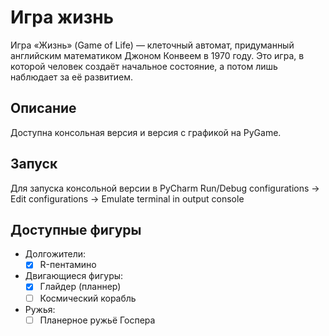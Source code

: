 # Игра жизнь 

Игра «Жизнь» (Game of Life) — клеточный автомат, придуманный английским математиком Джоном Конвеем в 1970 году. Это игра, в которой человек создаёт начальное состояние, а потом лишь наблюдает за её развитием.

## Описание
Доступна консольная версия и версия с графикой на PyGame.

## Запуск
Для запуска консольной версии в PyCharm Run/Debug configurations -> Edit configurations -> Emulate terminal in output console

## Доступные фигуры
- Долгожители:
  - [x] R-пентамино
- Двигающиеся фигуры:
  - [x] Глайдер (планнер)
  - [ ] Космический корабль
- Ружья:
  - [ ] Планерное ружьё Госпера